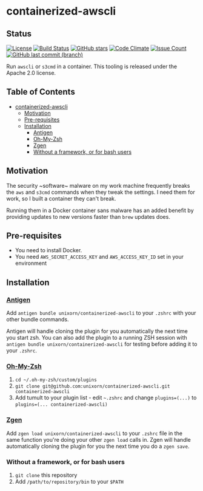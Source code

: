 # containerized-awscli

## Status

[![License](https://img.shields.io/badge/License-Apache%202.0-blue.svg)](https://opensource.org/licenses/Apache-2.0)
[![Build Status](https://travis-ci.org/unixorn/containerized-awscli.svg?branch=master)](https://travis-ci.org/unixorn/containerized-awscli)
[![GitHub stars](https://img.shields.io/github/stars/unixorn/containerized-awscli.svg)](https://github.com/unixorn/containerized-awscli/stargazers)
[![Code Climate](https://codeclimate.com/github/unixorn/containerized-awscli/badges/gpa.svg)](https://codeclimate.com/github/unixorn/containerized-awscli)
[![Issue Count](https://codeclimate.com/github/unixorn/containerized-awscli/badges/issue_count.svg)](https://codeclimate.com/github/unixorn/containerized-awscli)
[![GitHub last commit (branch)](https://img.shields.io/github/last-commit/unixorn/containerized-awscli/master.svg)](https://github.com/unixorn/containerized-awscli)

Run `awscli` or `s3cmd` in a container. This tooling is released under the Apache 2.0 license.

<!-- START doctoc generated TOC please keep comment here to allow auto update -->
<!-- DON'T EDIT THIS SECTION, INSTEAD RE-RUN doctoc TO UPDATE -->
## Table of Contents

- [containerized-awscli](#containerized-awscli)
  - [Motivation](#motivation)
  - [Pre-requisites](#pre-requisites)
  - [Installation](#installation)
    - [Antigen](#antigen)
    - [Oh-My-Zsh](#oh-my-zsh)
    - [Zgen](#zgen)
    - [Without a framework, or for bash users](#without-a-framework-or-for-bash-users)

<!-- END doctoc generated TOC please keep comment here to allow auto update -->

## Motivation

The security ~software~ malware on my work machine frequently breaks the `aws` and `s3cmd` commands when they tweak the settings. I need them for work, so I built a container they can't break.

Running them in a Docker container sans malware has an added benefit by providing updates to new versions faster than `brew` updates does.

## Pre-requisites

* You need to install Docker.
* You need `AWS_SECRET_ACCESS_KEY` and `AWS_ACCESS_KEY_ID` set in your environment

## Installation

### [Antigen](https://github.com/zsh-users/antigen)

Add `antigen bundle unixorn/containerized-awscli` to your `.zshrc` with your other bundle commands.

Antigen will handle cloning the plugin for you automatically the next time you start zsh. You can also add the plugin to a running ZSH session with `antigen bundle unixorn/containerized-awscli` for testing before adding it to your `.zshrc`.

### [Oh-My-Zsh](http://ohmyz.sh/)

1. `cd ~/.oh-my-zsh/custom/plugins`
2. `git clone git@github.com:unixorn/containerized-awscli.git containerized-awscli`
3. Add tumult to your plugin list - edit `~.zshrc` and change `plugins=(...)` to `plugins=(... containerized-awscli)`

### [Zgen](https://github.com/tarjoilija/zgen)

Add `zgen load unixorn/containerized-awscli` to your `.zshrc` file in the same function you're doing your other `zgen load` calls in. Zgen will handle automatically cloning the plugin for you the next time you do a `zgen save`.

### Without a framework, or for bash users

1. `git clone` this repository
2. Add `/path/to/repository/bin` to your `$PATH`
